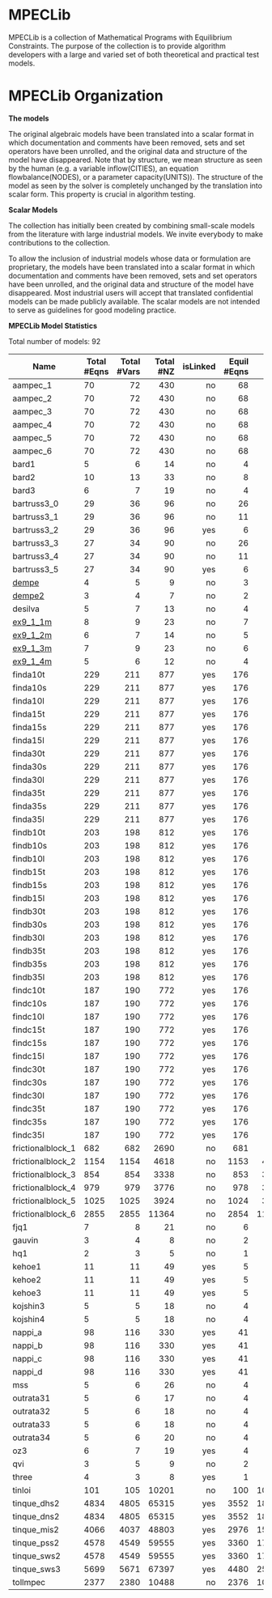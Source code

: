 # MPECLib 

MPECLib is a collection of Mathematical Programs with Equilibrium Constraints. The purpose of the collection is to provide algorithm developers with a large and varied set of both theoretical and practical test models.

# MPECLib Organization

**The models**

The original algebraic models have been translated into a scalar
format in which documentation and comments have been removed, sets and
set operators have been unrolled, and the original data and structure
of the model have disappeared.  Note that by structure, we mean
structure as seen by the human (e.g. a variable inflow(CITIES), an
equation flowbalance(NODES), or a parameter capacity(UNITS)).  The
structure of the model as seen by the solver is completely unchanged
by the translation into scalar form.  This property is crucial in
algorithm testing.

**Scalar Models**

The collection has initially been created by combining small-scale models from the literature with large industrial models. We invite everybody to make contributions to the collection.

To allow the inclusion of industrial models whose data or formulation are proprietary, the models have been translated into a scalar format in which documentation and comments have been removed, sets and set operators have been unrolled, and the original data and structure of the model have disappeared. 
Most industrial users will accept that translated confidential models can be made publicly available. The scalar models are not intended to serve as guidelines for good modeling practice.


**MPECLib Model Statistics**

Total number of models:  92

|Name              															|Total #Eqns|Total #Vars |Total #NZ |isLinked|Equil #Eqns|Equil #NZ |
|------------------															|-----------|-----------:|---------:|-------:|----------:|---------:|
|aampec_1																	|70	 		|72	 	 	 |430		|no	 	 |68	 	 |380    	|
|aampec_2																	|70	 		|72	 	 	 |430		|no	 	 |68	 	 |380    	|
|aampec_3																	|70	 		|72	 	 	 |430		|no	 	 |68	 	 |380    	|
|aampec_4																	|70	 		|72	 	 	 |430		|no	 	 |68	 	 |380    	|
|aampec_5																	|70	 		|72	 	 	 |430		|no	 	 |68	 	 |380    	|
|aampec_6																	|70	 		|72	 	 	 |430		|no	 	 |68	 	 |380    	|
|bard1																		|5	 		|6	 	 	 |14		|no	 	 |4	 		 |11	    |
|bard2																		|10	 		|13	 	 	 |33		|no	 	 |8	 		 |24	    |
|bard3																		|6	 		|7	 	 	 |19		|no	 	 |4	 		 |12	    |
|bartruss3_0																|29	 		|36	 	 	 |96		|no	 	 |26	 	 |82	    |
|bartruss3_1																|29	 		|36	 	 	 |96		|no	 	 |11	 	 |52	    |
|bartruss3_2																|29	 		|36	 	 	 |96		|yes 	 |6	 		 |30	    |
|bartruss3_3																|27	 		|34	 	 	 |90		|no	 	 |26	 	 |82	    |
|bartruss3_4																|27	 		|34	 	 	 |90		|no	 	 |11	 	 |52	    |
|bartruss3_5																|27	 		|34	 	 	 |90		|yes 	 |6	 		 |30	    |
|[dempe](http://www-unix.mcs.anl.gov/~leyffer/MacMPEC/problems/dempe.mod)	|4	 		|5	 	 	 |9			|no	 	 |3	 		 |6	    	|
|[dempe2](http://www-unix.mcs.anl.gov/~leyffer/MacMPEC/problems/dempe.mod)	|3	 		|4	 	 	 |7			|no	 	 |2	 		 |4	    	|
|desilva																	|5	 		|7	 	 	 |13		|no	 	 |4	 		 |8	    	|
|[ex9_1_1m](http://titan.princeton.edu/TestProblems/chapter9/ex9.1.1.gms)	|8	 		|9	 	 	 |23		|no	 	 |7	 		 |19	    |
|[ex9_1_2m](http://titan.princeton.edu/TestProblems/chapter9/ex9.1.2.gms)	|6	 		|7	 	 	 |14		|no	 	 |5	 		 |11	    |
|[ex9_1_3m](http://titan.princeton.edu/TestProblems/chapter9/ex9.1.3.gms)	|7	 		|9	 	 	 |23		|no	 	 |6	 		 |20	    |
|[ex9_1_4m](http://titan.princeton.edu/TestProblems/chapter9/ex9.1.4.gms)	|5	 		|6	 	 	 |12		|no	 	 |4	 		 |9	    	|
|finda10t																	|229 		|211 	 	 |877		|yes 	 |176 		 |694    	|
|finda10s																	|229 		|211 	 	 |877		|yes 	 |176 		 |694    	|
|finda10l																	|229 		|211 	 	 |877		|yes 	 |176 		 |746    	|
|finda15t																	|229 		|211 	 	 |877		|yes 	 |176 		 |694    	|
|finda15s																	|229 		|211 	 	 |877		|yes 	 |176 		 |694    	|
|finda15l																	|229 		|211 	 	 |877		|yes 	 |176 		 |746    	|
|finda30t																	|229 		|211 	 	 |877		|yes 	 |176 		 |694    	|
|finda30s																	|229 		|211 	 	 |877		|yes 	 |176 		 |694    	|
|finda30l																	|229 		|211 	 	 |877		|yes 	 |176 		 |746    	|
|finda35t																	|229 		|211 	 	 |877		|yes 	 |176 		 |694    	|
|finda35s																	|229 		|211 	 	 |877		|yes 	 |176 		 |694    	|
|finda35l																	|229 		|211 	 	 |877		|yes 	 |176 		 |746    	|
|findb10t																	|203 		|198 	 	 |812		|yes 	 |176 		 |694    	|
|findb10s																	|203 		|198 	 	 |812		|yes 	 |176 		 |694    	|
|findb10l																	|203 		|198 	 	 |812		|yes 	 |176 		 |746    	|
|findb15t																	|203 		|198 	 	 |812		|yes 	 |176 		 |694    	|
|findb15s																	|203 		|198 	 	 |812		|yes 	 |176 		 |694    	|
|findb15l																	|203 		|198 	 	 |812		|yes 	 |176 		 |746    	|
|findb30t																	|203 		|198 	 	 |812		|yes 	 |176 		 |694    	|
|findb30s																	|203 		|198 	 	 |812		|yes 	 |176 		 |694    	|
|findb30l																	|203 		|198 	 	 |812		|yes 	 |176 		 |746    	|
|findb35t																	|203 		|198 	 	 |812		|yes 	 |176 		 |694    	|
|findb35s																	|203 		|198 	 	 |812		|yes 	 |176 		 |694    	|
|findb35l																	|203 		|198 	 	 |812		|yes 	 |176 		 |746    	|
|findc10t																	|187 		|190 	 	 |772		|yes 	 |176 		 |694    	|
|findc10s																	|187 		|190 	 	 |772		|yes 	 |176 		 |694    	|
|findc10l																	|187 		|190 	 	 |772		|yes 	 |176 		 |746    	|
|findc15t																	|187 		|190 	 	 |772		|yes 	 |176 		 |694    	|
|findc15s																	|187 		|190 	 	 |772		|yes 	 |176 		 |694    	|
|findc15l																	|187		|190 	 	 |772		|yes	 |176 		 |746    	|
|findc30t																	|187		|190	 	 |772		|yes	 |176 		 |694    	|
|findc30s																	|187		|190	 	 |772		|yes	 |176 		 |694    	|
|findc30l																	|187		|190	 	 |772		|yes	 |176 		 |746    	|
|findc35t																	|187		|190	 	 |772		|yes	 |176 		 |694    	|
|findc35s																	|187		|190	 	 |772		|yes	 |176 		 |694    	|
|findc35l																	|187		|190	 	 |772		|yes	 |176 		 |746    	|
|frictionalblock_1															|682		|682	 	 |2690		|no		 |681 		 |268    	|
|frictionalblock_2															|1154   	|1154	 	 |4618		|no		 |1153		 |4616   	|
|frictionalblock_3															|854		|854	 	 |3338		|no		 |853 		 |3336   	|
|frictionalblock_4															|979		|979	 	 |3776		|no		 |978 		 |3774   	|
|frictionalblock_5															|1025   	|1025	 	 |3924		|no		 |1024		 |3922   	|
|frictionalblock_6															|2855   	|2855	 	 |11364		|no		 |2854		 |11362  	|
|fjq1																		|7	    	|8		 	 |21		|no		 |6	 		 |18	    |
|gauvin																		|3	    	|4		 	 |8			|no		 |2	 		 |5	    	|
|hq1																		|2	    	|3		 	 |5			|no		 |1	 		 |2	    	|
|kehoe1																		|11	    	|11		 	 |49		|yes	 |5	 		 |27	    |
|kehoe2																		|11	    	|11		 	 |49		|yes	 |5	 		 |27	    |
|kehoe3																		|11	    	|11		 	 |49		|yes	 |5	 		 |27	    |
|kojshin3																	|5	    	|5		 	 |18		|no		 |4	 		 |16	    |
|kojshin4																	|5	    	|5		 	 |18		|no		 |4	 		 |16	    |
|nappi_a																	|98	    	|116	 	 |330		|yes	 |41	 	 |187		| 
|nappi_b																	|98	    	|116	 	 |330		|yes	 |41	 	 |187		| 
|nappi_c																	|98	    	|116	 	 |330		|yes	 |41	 	 |187		| 
|nappi_d																	|98	    	|116	 	 |330		|yes	 |41	 	 |187		| 
|mss																		|5	    	|6		 	 |26		|no		 |4	 		 |20	    |
|outrata31																	|5	    	|6		 	 |17		|no		 |4	 		 |14	    |
|outrata32																	|5	    	|6		 	 |18		|no		 |4	 		 |14	    |
|outrata33																	|5	    	|6		 	 |18		|no		 |4	 		 |14	    |
|outrata34																	|5	    	|6		 	 |20		|no		 |4	 		 |14	    |
|oz3																		|6	    	|7		 	 |19		|yes	 |4	 		 |10	    |
|qvi																		|3	    	|5		 	 |9			|no		 |2	 		 |4	    	|
|three																		|4	    	|3		 	 |8			|yes	 |1	 		 |2	    	|
|tinloi																		|101		|105	 	 |10201		|no		 |100 		 |10100  	|
|tinque_dhs2																|4834   	|4805	 	 |65315		|yes	 |3552		 |18944  	|
|tinque_dns2																|4834   	|4805	 	 |65315		|yes	 |3552		 |18944  	|
|tinque_mis2																|4066   	|4037	 	 |48803		|yes	 |2976		 |15872  	|
|tinque_pss2																|4578   	|4549	 	 |59555		|yes	 |3360		 |17920  	|
|tinque_sws2																|4578   	|4549	 	 |59555		|yes	 |3360		 |17920  	|
|tinque_sws3																|5699   	|5671	 	 |67397		|yes	 |4480		 |25760  	|
|tollmpec																	|2377   	|2380	 	 |10488		|no		 |2376		 |10481  	|